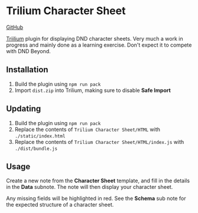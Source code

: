 # Trilium Character Sheet

[GitHub](https://github.com/kieranknowles1/trilium-character-sheet)

[Triilium](https://github.com/TriliumNext/Notes/) plugin for displaying DND character sheets.
Very much a work in progress and mainly done as a learning exercise. Don't expect it to compete
with DND Beyond.

## Installation

1. Build the plugin using `npm run pack`
2. Import `dist.zip` into Trilium, making sure to disable **Safe Import**

## Updating

1. Build the plugin using `npm run pack`
2. Replace the contents of `Trilium Character Sheet/HTML` with `./static/index.html`
3. Replace the contents of `Trilium Character Sheet/HTML/index.js` with `./dist/bundle.js`

## Usage

Create a new note from the **Character Sheet** template, and fill in the details in the **Data**
subnote. The note will then display your character sheet.

Any missing fields will be highlighted in red. See the **Schema** sub note for the expected
structure of a character sheet.
